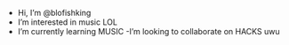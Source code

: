 - Hi, I’m @blofishking
- I’m interested in music LOL
- I’m currently learning MUSIC
-I’m looking to collaborate on HACKS uwu

<!---
blofishking/blofishking is a ✨ special ✨ repository because its `README.md` (this file) appears on your GitHub profile.
You can click the Preview link to take a look at your changes.
--->
